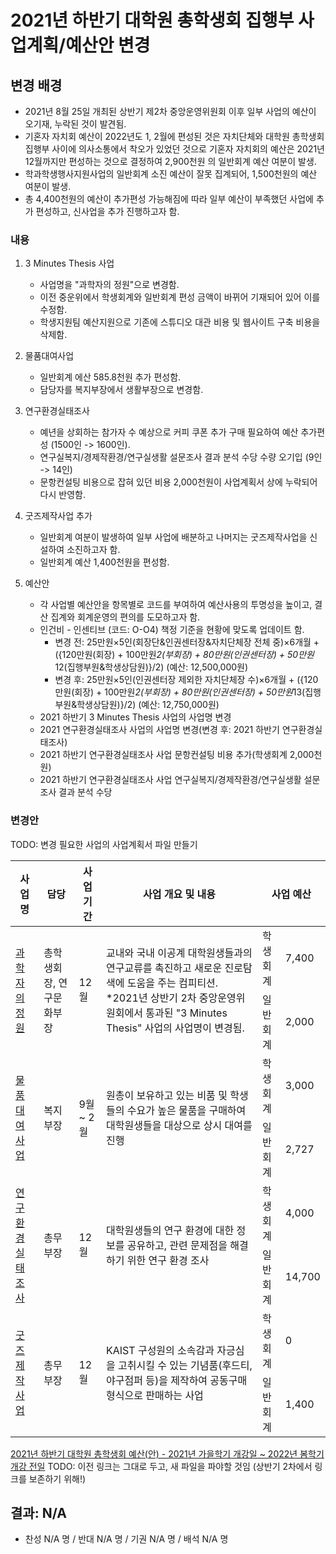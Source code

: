 2021년 하반기 대학원 총학생회 집행부 사업계획/예산안 변경 
===

## 변경 배경
    
- 2021년 8월 25일 개최된 상반기 제2차 중앙운영위원회 이후 일부 사업의 예산이 오기재, 누락된 것이 발견됨.
- 기혼자 자치회 예산이 2022년도 1, 2월에 편성된 것은 자치단체와 대학원 총학생회 집행부 사이에 의사소통에서 착오가 있었던 것으로 기혼자 자치회의 예산은 2021년 12월까지만 편성하는 것으로 결정하여 2,900천원 의 일반회계 예산 여분이 발생.
- 학과학생행사지원사업의 일반회계 소진 예산이 잘못 집계되어, 1,500천원의 예산 여분이 발생.
- 총 4,400천원의 예산이 추가편성 가능해짐에 따라 일부 예산이 부족했던 사업에 추가 편성하고, 신사업을 추가 진행하고자 함.
    

### 내용

1. 3 Minutes Thesis 사업
    - 사업명을 "과학자의 정원"으로 변경함.
    - 이전 중운위에서 학생회계와 일반회계 편성 금액이 바뀌어 기재되어 있어 이를 수정함.
    - 학생지원팀 예산지원으로 기존에 스튜디오 대관 비용 및 웹사이트 구축 비용을 삭제함.

2. 물품대여사업
    - 일반회계 에산 585.8천원 추가 편성함.
    - 담당자를 복지부장에서 생활부장으로 변경함.

3. 연구환경실태조사
    - 예년을 상회하는 참가자 수 예상으로 커피 쿠폰 추가 구매 필요하여 예산 추가편성 (1500인 -> 1600인).
    - 연구실복지/경제작환경/연구실생활 설문조사 결과 분석 수당 수량 오기입 (9인 -> 14인)
    - 문항컨설팅 비용으로 잡혀 있던 비용 2,000천원이 사업계획서 상에 누락되어 다시 반영함.


4. 굿즈제작사업 추가
    - 일반회계 여분이 발생하여 일부 사업에 배분하고 나머지는 굿즈제작사업을 신설하여 소진하고자 함.
    - 일반회계 예산 1,400천원을 편성함. 

5. 예산안
    - 각 사업별 예산안을 항목별로 코드를 부여하여 예산사용의 투명성을 높이고, 결산 집계와 회계운영의 편의를 도모하고자 함.
    - 인건비 - 인센티브 (코드: O-O4) 책정 기준을 현황에 맞도록 업데이트 함.
        - 변경 전: 25만원×5인(회장단&인권센터장&자치단체장 전체 중)×6개월 + ({120만원(회장) + 100만원*2(부회장) + 80만원(인권센터장) + 50만원*12(집행부원&학생상담원)}/2) (예산: 12,500,000원)
        - 변경 후: 25만원×5인(인권센터장 제외한 자치단체장 수)×6개월 + ({120만원(회장) + 100만원*2(부회장) + 80만원(인권센터장) + 50만원*13(집행부원&학생상담원)}/2) (예산: 12,750,000원)
    - 2021 하반기 3 Minutes Thesis 사업의 사업명 변경
    - 2021 연구환경실태조사 사업의 사업명 변경(변경 후: 2021 하반기 연구환경실태조사)
    - 2021 하반기 연구환경실태조사 사업 문항컨설팅 비용 추가(학생회계 2,000천원)
    - 2021 하반기 연구환경실태조사 사업 연구실복지/경제작환경/연구실생활 설문조사 결과 분석 수당  


### 변경안 

TODO: 변경 필요한 사업의 사업계획서 파일 만들기 

<table>
<thead>
  <tr>
    <th>사업명</th>
    <th>담당</th>
    <th>사업 기간</th>
    <th>사업 개요 및 내용</th>
    <th colspan="2">사업 예산</th>
  </tr>
</thead>
<tbody>
  <tr>
    <td rowspan="2"><a href="2021년-하반기-대학원-총학생회-집행부-사업계획서-변경안/2021년-하반기-대학원-총학생회-집행부-사업계획서-과학자의-정원.md">과학자의 정원</a></td>
    <td rowspan="2">총학생회장, 연구문화부장</td>
    <td rowspan="2">12월</td>
    <td rowspan="2">교내와 국내 이공계 대학원생들과의 연구교류를 촉진하고 새로운 진로탐색에 도움을 주는 컴피티션. *2021년 상반기 2차 중앙운영위원회에서 통과된 "3 Minutes Thesis" 사업의 사업명이 변경됨. </td>
    <td>학생회계</td>
    <td>7,400</td>
  </tr>
  
  <tr>
    <td>일반회계</td>
    <td>2,000</td>
  </tr>
  <tr>
    <td rowspan="2"><a href="2021년-하반기-대학원-총학생회-집행부-사업계획서-변경안/2021년-하반기-대학원-총학생회-집행부-사업계획서-물품대여사업.md">물품대여사업</a></td>
    <td rowspan="2">복지부장</td>
    <td rowspan="2">9월 ~ 2월</td>
    <td rowspan="2">원총이 보유하고 있는 비품 및 학생들의 수요가 높은 물품을 구매하여 대학원생들을 대상으로 상시 대여를 진행</td>
    <td>학생회계</td>
    <td>3,000</td>
  </tr>
  <tr>
    <td>일반회계</td>
    <td>2,727</td>
  </tr>
  <tr>
    <td rowspan="2"><a href="2021년-하반기-대학원-총학생회-집행부-사업계획서-변경안/2021년-하반기-대학원-총학생회-집행부-사업계획서-연구환경실태조사.md">연구환경실태조사</a></td>
    <td rowspan="2">총무부장</td>
    <td rowspan="2">12월</td>
    <td rowspan="2">대학원생들의 연구 환경에 대한 정보를 공유하고, 관련 문제점을 해결하기 위한 연구 환경 조사</td>
    <td>학생회계</td>
    <td>4,000</td>
  </tr>
  <tr>
    <td>일반회계</td>
    <td>14,700</td>
  </tr>
  <tr>
    <td rowspan="2"><a href="2021년-하반기-대학원-총학생회-집행부-사업계획서-변경안/2021년-하반기-대학원-총학생회-집행부-사업계획서-굿즈제작사업.md">굿즈제작사업</a></td>
    <td rowspan="2">총무부장</td>
    <td rowspan="2">12월</td>
    <td rowspan="2">KAIST 구성원의 소속감과 자긍심을 고취시킬 수 있는 기념품(후드티, 야구점퍼 등)을 제작하여 공동구매 형식으로 판매하는 사업</td>
    <td>학생회계</td>
    <td>0</td>
  </tr>
  <tr>
    <td>일반회계</td>
    <td>1,400</td>
  </tr>
 
</tbody>
</table>

[2021년 하반기 대학원 총학생회 예산(안) - 2021년 가을학기 개강일 ~ 2022년 봄학기 개강 전일](https://docs.google.com/spreadsheets/d/1gNPws-RvtBBCvuu8R8--h7njS580ED5aH_o0d7UcdUI/edit?usp=sharing)
TODO: 이전 링크는 그대로 두고, 새 파일을 파야할 것임 
(상반기 2차에서 링크를 보존하기 위해!)

## 결과: N/A 
- 찬성 N/A 명 / 반대 N/A 명 / 기권 N/A 명 / 배석 N/A 명
